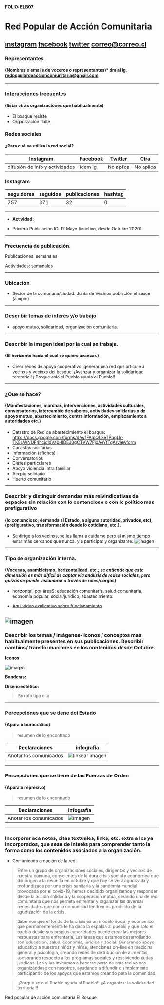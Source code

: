 #### FOLIO: ELB07
# Red Popular de Acción Comunitaria

[instagram](https://www.instagram.com/red.popular.accion.comunitaria/)
[facebook]()
[twitter]()
<correo@correo.cl>
---

### Representantes
#### (Nombres o emails de voceros o representantes)* dm al Ig, redpopulardeaccioncomunitaria@gmail.com 

---
### Interacciones frecuentes
#### (listar otras organizaciones que habitualmente)
* El bosque resiste
* Organización flaite

### Redes sociales
#### ¿Para qué se utiliza la red social?
| Instagram | Facebook | Twitter | Otra 
|---|---|---|---|
|difusión de info y actividades|idem Ig|No aplica| No aplica|

### **Instagram**
| seguidores | seguidos | publicaciones | hashtag 
|---|---|---|---|
|757|371|32| 0

---

* **Actividad:**   

* Primera Publicación IG: 12 Mayo (inactivo, desde Octubre 2020)

---
### Frecuencia de publicación.

Publicaciones: semanales

Actividades: semanales

---
### Ubicación
* Sector de la comununa/ciudad: Junta de Vecinos población el sauce (acopio)

---
### Describir temas de interés y/o trabajo
* apoyo mutuo, solidaridad, organización comunitaria. 
---
### Describir la imagen ideal por la cual se trabaja.
#### (El horizonte hacia el cual se quiere avanzar.)
* Crear redes de apoyo cooperativo, generar una red que articule a vecinxs y vecinxs del bosque. ¡Avanzar y organizar la solidaridad territorial! ¡¡Porque solo el Pueblo ayuda al Pueblo!!

---
### ¿Que se hace?
#### (Manifestaciones, marchas, intervenciones, actividades culturales, conversatorios, intercambio de saberes, actividades solidarias o de apoyo mutuo, abastecimiento, contra información, emplazamiento a autoridades etc.)
* Catastro de Red de abastecimiento el bosque: https://docs.google.com/forms/d/e/1FAIpQLSeTPbqUr-TKBLWNUF4hcidldVabHlDEJ0gCTVW7FjxAeYfTgA/viewform 
* Canastas solidarias
* Información (afiches)
* Conversatorios
* Clases particulares
* Apoyo violencia intra familiar
* Acopio solidario
* Huerto comunitario

---
### Describir y distinguir demandas más reivindicativas de espacios sin relación con lo contencioso o con lo político mas prefigurativo
#### (lo contencioso; demanda al Estado, a alguna autoridad, privados, etc), (prefigurativo, transformación desde lo cotidiano, etc.).
* Se dirige a los vecinxs, se les llama a cuidarse pero al mismo tiempo estar más cercanos que nunca. y a participar y organizarse. 
![imagen](puebloayuda.png)
---
### Tipo de organización interna.
#### (Vocerías, asambleísmo, horizontalidad, etc.; *se entiende que esta dimensión es más difícil de captar vía análisis de redes sociales, pero quizás se puede vislumbrar a través de roles/cargos*)
* horizontal, por áreaS: educación comunitaria, salud comunitaria, economía popular, social/jurídico, abastecimiento. 

* [Aquí video explicativo sobre funcionamiento](https://www.instagram.com/p/CAdJSMVFiPd/)

![imagen](redpopular.png)
---
### Describir los temas / imágenes- iconos / conceptos mas habitualmente presentes en sus publicaciones. Describir cambios/ transformaciones en los contenidos desde Octubre.

**Iconos:**

![imagen](logo.png)

**Banderas:**

**Diseño estético:**

> Párrafo tipo cita 

---
### Percepciones que se tiene del Estado
#### (Aparato burocrático)
> resumen de lo encontrado

| Declaraciones | infografía | 
|---|---|
|Anotar los comunicados | ![linkear imagen]() |

---
### Percepciones que se tiene de las Fuerzas de Orden
#### (Aparato represivo)
> resumen de lo encontrado

| Declaraciones | infografía | 
|---|---|
|Anotar los comunicados | ![imagen]() |


---
### Incorporar aca notas, citas textuales, links, etc. extra a los ya incorporados, que sean de interés para comprender tanto la forma como los contenidos asociados a la organización.
* Comunicado creación de la red:
>Entre un grupo de organizaciones sociales, dirigentxs y vecinxs de nuestra comuna, conscientes de la dura crisis social y económica que dio origen a la revuelta en octubre y que hoy se verá agudizada y profundizada por una crisis sanitaria y la pandemia mundial provocada por el covid-19, hemos decidido organizarnos y responder desde la acción solidaria y la cooperación mutua, creando una de red comunitaria que nos permita enfrentar y organizar las diversas necesidades que como comunidad tendremos producto de la agudización de la crisis.

>Sabemos que el fondo de la crisis es un modelo social y económico que permanentemente le ha dado la espalda al pueblo y que solo el pueblo desde sus propias capacidades puede crear las mejores respuestas para enfrentarla. Las áreas que estamos desarrollando son educación, salud, economía, jurídica y social. Generando apoyo educativo a nuestros niños y niñas, atenciones on-line en medicina general y psicología, creando redes de distribución de alimentos, asesorando respecto a los programas sociales y resolviendo dudas jurídicas. Los y las invitamos a hacerse parte de esta red ya sea organizándose con nosotros, ayudando a difundir o simplemente participando de los apoyos que estamos creando para la comunidad.

>¡¡Porque solo el Pueblo ayuda al Pueblo!!
¡¡A organizar la solidaridad territorial!!

Red popular de acción comunitaria El Bosque